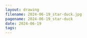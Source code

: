 ```yaml
---
layout: drawing
filename: 2024-06-19_star-duck.jpg
pagename: 2024-06-19_star-duck
date: 2024-06-19
tags:
---
```

